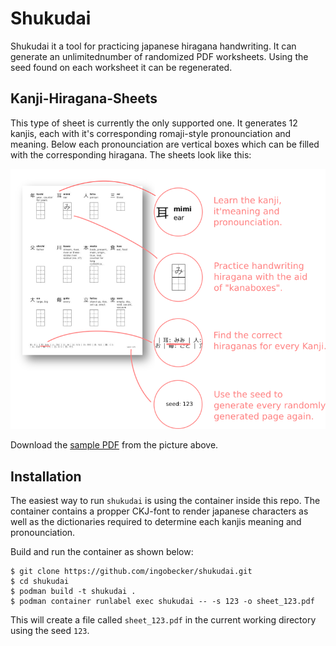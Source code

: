 # Shukudai

Shukudai it a tool for practicing japanese hiragana handwriting. It can generate an unlimitednumber of randomized PDF worksheets. Using the seed found on each worksheet it can be regenerated.

## Kanji-Hiragana-Sheets

This type of sheet is currently the only supported one. It generates 12 kanjis, each with it's corresponding romaji-style pronounciation and meaning. Below each pronounciation are vertical boxes which can be filled with the corresponding hiragana. The sheets look like this:

![Kanji-Hiragana-Sheet PDF](misc/kanji_hira_sheet_poster.png?raw=true)

Download the [sample PDF](misc/sheet_123.pdf?raw=true) from the picture above.

## Installation

The easiest way to run `shukudai` is using the container inside this repo. The container contains a propper CKJ-font to render japanese characters as well as the dictionaries required to determine each kanjis meaning and pronounciation.

Build and run the container as shown below:

```
$ git clone https://github.com/ingobecker/shukudai.git
$ cd shukudai
$ podman build -t shukudai .
$ podman container runlabel exec shukudai -- -s 123 -o sheet_123.pdf
```

This will create a file called `sheet_123.pdf` in the current working directory using the seed `123`.
